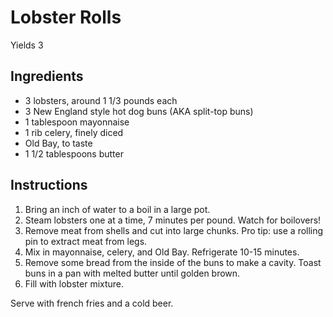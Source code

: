 # Lobster Rolls

Yields 3

## Ingredients

- 3 lobsters, around 1 1/3 pounds each
- 3 New England style hot dog buns (AKA split-top buns)
- 1 tablespoon mayonnaise
- 1 rib celery, finely diced
- Old Bay, to taste
- 1 1/2 tablespoons butter

## Instructions

1. Bring an inch of water to a boil in a large pot.
2. Steam lobsters one at a time, 7 minutes per pound. Watch for boilovers!
3. Remove meat from shells and cut into large chunks. Pro tip: use a rolling pin to extract meat from legs.
4. Mix in mayonnaise, celery, and Old Bay. Refrigerate 10-15 minutes.
5. Remove some bread from the inside of the buns to make a cavity. Toast buns in a pan with melted butter until golden brown.
6. Fill with lobster mixture.

Serve with french fries and a cold beer.

